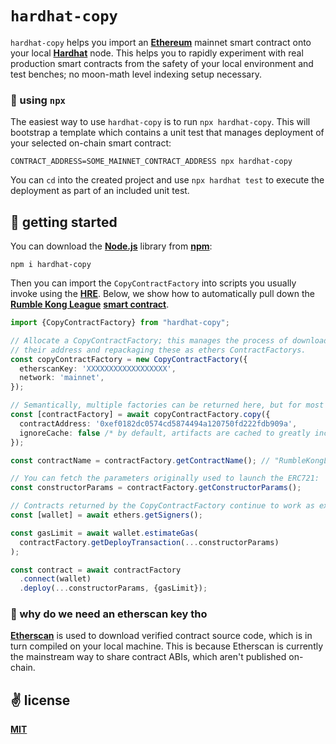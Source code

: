 # `hardhat-copy`

`hardhat-copy` helps you import an [__Ethereum__](https://ethereum.org/en/) mainnet smart contract onto your local [__Hardhat__](https://hardhat.org/) node. This helps you to rapidly experiment with real production smart contracts from the safety of your local environment and test benches; no moon-math level indexing setup necessary.

### 🧪 using `npx`

The easiest way to use `hardhat-copy` is to run `npx hardhat-copy`. This will bootstrap a template which contains a unit test that manages deployment of your selected on-chain smart contract:

```shell
CONTRACT_ADDRESS=SOME_MAINNET_CONTRACT_ADDRESS npx hardhat-copy
```

You can `cd` into the created project and use `npx hardhat test` to execute the deployment as part of an included unit test.

## 🚀 getting started

You can download the [__Node.js__](https://nodejs.org/en/) library from [__npm__](https://www.npmjs.com/):

```shell
npm i hardhat-copy
```

Then you can import the `CopyContractFactory` into scripts you usually invoke using the [__HRE__](https://hardhat.org/hardhat-runner/docs/advanced/hardhat-runtime-environment). Below, we show how to automatically pull down the [__Rumble Kong League__](https://www.rumblekongleague.com/) [__smart contract__](https://etherscan.io/token/0xef0182dc0574cd5874494a120750fd222fdb909a#code).

```typescript
import {CopyContractFactory} from "hardhat-copy";

// Allocate a CopyContractFactory; this manages the process of downloading smart contracts by
// their address and repackaging these as ethers ContractFactorys.
const copyContractFactory = new CopyContractFactory({
  etherscanKey: 'XXXXXXXXXXXXXXXXXX',
  network: 'mainnet',
});

// Semantically, multiple factories can be returned here, but for most cases you'll receive the main contract.
const [contractFactory] = await copyContractFactory.copy({
  contractAddress: '0xef0182dc0574cd5874494a120750fd222fdb909a',
  ignoreCache: false /* by default, artifacts are cached to greatly increase performance */,
});

const contractName = contractFactory.getContractName(); // "RumbleKongLeague"

// You can fetch the parameters originally used to launch the ERC721:
const constructorParams = contractFactory.getConstructorParams();

// Contracts returned by the CopyContractFactory continue to work as expected:
const [wallet] = await ethers.getSigners();

const gasLimit = await wallet.estimateGas(
  contractFactory.getDeployTransaction(...constructorParams)
);

const contract = await contractFactory
  .connect(wallet)
  .deploy(...constructorParams, {gasLimit});
```

### 🤔 why do we need an etherscan key tho

[__Etherscan__](https://etherscan.io/apis) is used to download verified contract source code, which is in turn compiled on your local machine. This is because Etherscan is currently the mainstream way to share contract ABIs, which aren't published on-chain.

## ✌️ license
[__MIT__](./LICENSE)
